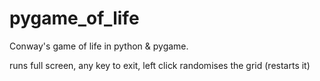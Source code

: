 # pygame_of_life
Conway's game of life in python &amp; pygame.

runs full screen, any key to exit, left click randomises the grid (restarts it)
